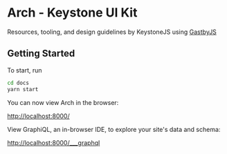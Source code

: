 <!--[meta]
section: packages
title: Arch UI
[meta]-->

# Arch - Keystone UI Kit

Resources, tooling, and design guidelines by KeystoneJS using [GastbyJS](https://www.gatsbyjs.org/)

## Getting Started

To start, run

```sh
cd docs
yarn start
```

You can now view Arch in the browser:

<http://localhost:8000/>

View GraphiQL, an in-browser IDE, to explore your site's data and schema:

<http://localhost:8000/___graphql>
